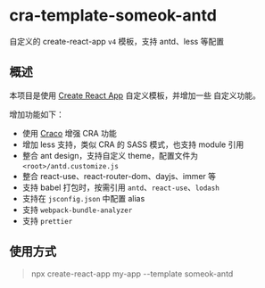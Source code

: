 # cra-template-someok-antd

自定义的 create-react-app `v4` 模板，支持 antd、less 等配置

## 概述

本项目是使用 [Create React App](https://github.com/facebook/create-react-app) 自定义模板，并增加一些
自定义功能。

增加功能如下：

- 使用 [Craco](https://github.com/gsoft-inc/craco) 增强 CRA 功能
- 增加 less 支持，类似 CRA 的 SASS 模式，也支持 module 引用
- 整合 ant design，支持自定义 theme，配置文件为 `<root>/antd.customize.js`
- 整合 react-use、react-router-dom、dayjs、immer 等
- 支持 babel 打包时，按需引用 `antd`、`react-use`、`lodash`
- 支持在 `jsconfig.json` 中配置 alias
- 支持 `webpack-bundle-analyzer`
- 支持 `prettier`

## 使用方式

> npx create-react-app my-app --template someok-antd
